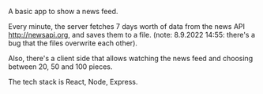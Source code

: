 A basic app to show a news feed.

Every minute, the server fetches 7 days worth of data from the news API http://newsapi.org, and saves them to a file.
(note: 8.9.2022 14:55: there's a bug that the files overwrite each other).

Also, there's a client side that allows watching the news feed and choosing between 20, 50 and 100 pieces.

The tech stack is React, Node, Express.
